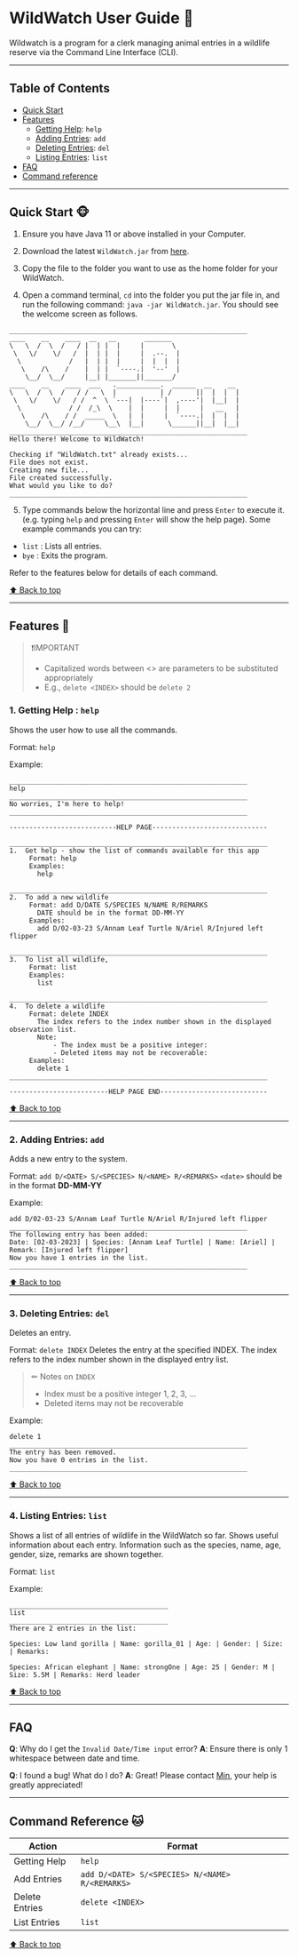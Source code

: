 # WildWatch User Guide 🐘


Wildwatch is a program for a clerk managing animal entries in a wildlife reserve via the Command Line Interface (CLI).

--------------------------------------------------------------------------------------------------------------------------------------
## Table of Contents 
- [Quick Start](https://ay2324s1-cs2113t-w11-2.github.io/tp/UserGuide.html#quick-start-)
- [Features](https://ay2324s1-cs2113t-w11-2.github.io/tp/UserGuide.html#features-)
    - [Getting Help](https://ay2324s1-cs2113t-w11-2.github.io/tp/UserGuide.html#1-getting-help--help): `help`
    - [Adding Entries](https://ay2324s1-cs2113t-w11-2.github.io/tp/UserGuide.html#2-adding-entries-add): `add`
    - [Deleting Entries](https://ay2324s1-cs2113t-w11-2.github.io/tp/UserGuide.html#3-deleting-entries-del): `del`
    - [Listing Entries](https://ay2324s1-cs2113t-w11-2.github.io/tp/UserGuide.html#4-listing-entries-list): `list`
- [FAQ](https://ay2324s1-cs2113t-w11-2.github.io/tp/UserGuide.html#faq)
- [Command reference](https://ay2324s1-cs2113t-w11-2.github.io/tp/UserGuide.html#command-reference-)
    
--------------------------------------------------------------------------------------------------------------------------------------

## Quick Start 🐵

1. Ensure you have Java 11 or above installed in your Computer.
   
1. Download the latest `WildWatch.jar` from [here](https://github.com/AY2324S1-CS2113T-W11-2/tp/releases).

1. Copy the file to the folder you want to use as the home folder for your WildWatch.

1. Open a command terminal, `cd` into the folder you put the jar file in, and run the following command: `java -jar WildWatch.jar`.
You should see the welcome screen as follows.

```
____________________________________________________________
____    __    ____  __   __       _______
\   \  /  \  /   / |  | |  |     |       \
 \   \/    \/   /  |  | |  |     |  .--.  |
  \            /   |  | |  |     |  |  |  |
   \    /\    /    |  | |  `----.|  '--'  |
    \__/  \__/     |__| |_______||_______/
____    __    ____  ___   .___________.  ______  __    __
\   \  /  \  /   / /   \  |           | /      ||  |  |  |
 \   \/    \/   / /  ^  \ `---|  |----`|  ,----'|  |__|  |
  \            / /  /_\  \    |  |     |  |     |   __   |
   \    /\    / /  _____  \   |  |     |  `----.|  |  |  |
    \__/  \__/ /__/     \__\  |__|      \______||__|  |__|
____________________________________________________________
Hello there! Welcome to WildWatch!

Checking if "WildWatch.txt" already exists...
File does not exist.
Creating new file...
File created successfully.
What would you like to do?
____________________________________________________________
```

5. Type commands below the horizontal line and press `Enter` to execute it. (e.g. typing `help` and pressing `Enter` will show the help page).
Some example commands you can try:
- `list` : Lists all entries.
- `bye` : Exits the program.

Refer to the features below for details of each command.

[⬆ Back to top](https://ay2324s1-cs2113t-w11-2.github.io/tp/UserGuide.html#table-of-contents)

--------------------------------------------------------------------------------------------------------------------------------------

## Features 🦊
>❗IMPORTANT
> * Capitalized words between <> are parameters to be substituted appropriately
> * E.g., `delete <INDEX>` should be `delete 2`


### 1. Getting Help : `help`
Shows the user how to use all the commands.

Format: `help`

Example:
```
____________________________________________________________
help
____________________________________________________________
No worries, I'm here to help!
____________________________________________________________

---------------------------HELP PAGE-----------------------------

_________________________________________________________________
1.  Get help - show the list of commands available for this app
     Format: help
     Examples: 
       help

_________________________________________________________________
2.  To add a new wildlife
     Format: add D/DATE S/SPECIES N/NAME R/REMARKS
       DATE should be in the format DD-MM-YY
     Examples: 
       add D/02-03-23 S/Annam Leaf Turtle N/Ariel R/Injured left flipper

_________________________________________________________________
3.  To list all wildlife,
     Format: list
     Examples: 
       list

_________________________________________________________________
4.  To delete a wildlife
     Format: delete INDEX
       The index refers to the index number shown in the displayed observation list.
       Note:
           - The index must be a positive integer:
           - Deleted items may not be recoverable:
     Examples: 
       delete 1
_________________________________________________________________

-------------------------HELP PAGE END---------------------------
```

[⬆ Back to top](https://ay2324s1-cs2113t-w11-2.github.io/tp/UserGuide.html#table-of-contents)

--- 

### 2. Adding Entries: `add`
Adds a new entry to the system.

Format: `add D/<DATE> S/<SPECIES> N/<NAME> R/<REMARKS>`
`<date>` should be in the format **DD-MM-YY**

Example: 
```
add D/02-03-23 S/Annam Leaf Turtle N/Ariel R/Injured left flipper
____________________________________________________________
The following entry has been added:
Date: [02-03-2023] | Species: [Annam Leaf Turtle] | Name: [Ariel] | Remark: [Injured left flipper]
Now you have 1 entries in the list.
____________________________________________________________
```


[⬆ Back to top](https://ay2324s1-cs2113t-w11-2.github.io/tp/UserGuide.html#table-of-contents)

---

### 3. Deleting Entries: `del`
Deletes an entry. 

Format: `delete INDEX`
Deletes the entry at the specified INDEX. 
The index refers to the index number shown in the displayed entry list.

> ✏ Notes on `INDEX`
> * Index must be a positive integer 1, 2, 3, ...
> * Deleted items may not be recoverable

Example:
```
delete 1
____________________________________________________________
The entry has been removed.
Now you have 0 entries in the list.
____________________________________________________________
```


[⬆ Back to top](https://ay2324s1-cs2113t-w11-2.github.io/tp/UserGuide.html#table-of-contents)

--- 

### 4. Listing Entries: `list`
Shows a list of all entries of wildlife in the WildWatch so far.
Shows useful information about each entry.
Information such as the species, name, age, gender, size, remarks are shown together.

Format: `list` 

Example: 
```
________________________________________
list
________________________________________
There are 2 entries in the list:

Species: Low land gorilla | Name: gorilla_01 | Age: | Gender: | Size: | Remarks:

Species: African elephant | Name: strongOne | Age: 25 | Gender: M | Size: 5.5M | Remarks: Herd leader
```

[⬆ Back to top](https://ay2324s1-cs2113t-w11-2.github.io/tp/UserGuide.html#table-of-contents)

--------------------------------------------------------------------------------------------------------------------------------------

## FAQ

**Q**: Why do I get the `Invalid Date/Time input` error?
**A**: Ensure there is only 1 whitespace between date and time.

**Q**: I found a bug! What do I do?
**A**: Great! Please contact [Min](https://github.com/woodenclock), your help is greatly appreciated!

--------------------------------------------------------------------------------------------------------------------------------------

## Command Reference 🐱

| Action         | Format |
| -------------- | ------ |
| Getting Help   | `help` |
| Add Entries    | `add D/<DATE> S/<SPECIES> N/<NAME> R/<REMARKS>`  |
| Delete Entries | `delete <INDEX>`  |
| List Entries   | `list` |

[⬆ Back to top](https://ay2324s1-cs2113t-w11-2.github.io/tp/UserGuide.html#table-of-contents)
